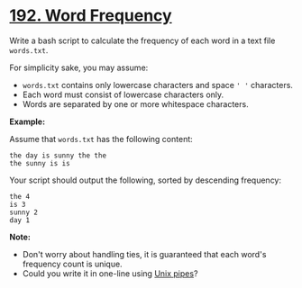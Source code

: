 # [192. Word Frequency](https://leetcode.com/problems/word-frequency/)

Write a bash script to calculate the frequency of each word in a text file `words.txt`.

For simplicity sake, you may assume:

- `words.txt` contains only lowercase characters and space `' '` characters.
- Each word must consist of lowercase characters only.
- Words are separated by one or more whitespace characters.

**Example:**

Assume that `words.txt` has the following content:

    the day is sunny the the
    the sunny is is

Your script should output the following, sorted by descending frequency:

    the 4
    is 3
    sunny 2
    day 1

**Note:**

- Don't worry about handling ties, it is guaranteed that each word's frequency count is unique.
- Could you write it in one-line using [Unix pipes](http://tldp.org/HOWTO/Bash-Prog-Intro-HOWTO-4.html)?
